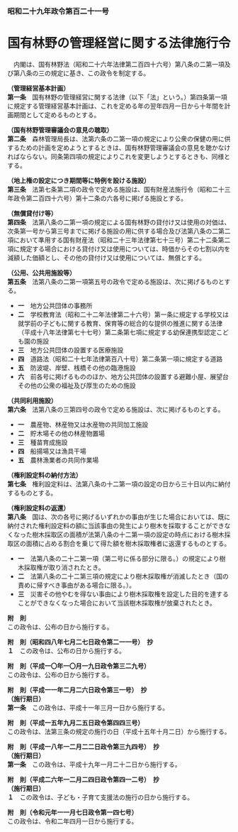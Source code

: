 ### 昭和二十九年政令第百二十一号  
# 国有林野の管理経営に関する法律施行令  
　内閣は、国有林野法（昭和二十六年法律第二百四十六号）第八条の二第一項及び第八条の三の規定に基き、この政令を制定する。  
  
**（管理経営基本計画）**  
**第一条**　国有林野の管理経営に関する法律（以下「法」という。）第四条第一項に規定する管理経営基本計画は、これを定める年の翌年四月一日から十年間を計画期間として定めるものとする。  
  
**（国有林野管理審議会の意見の聴取）**  
**第二条**　森林管理局長は、法第六条の二第一項の規定により公衆の保健の用に供するための計画を定めようとするときは、国有林野管理審議会の意見を聴かなければならない。同条第四項の規定によりこれを変更しようとするときも、同様とする。  
  
**（地上権の設定につき期間等に特例を設ける施設）**  
**第三条**　法第七条第二項の政令で定める施設は、国有財産法施行令（昭和二十三年政令第二百四十六号）第十二条の六各号に掲げる施設とする。  
  
**（無償貸付け等）**  
**第四条**　法第八条の二第一項の規定による国有林野の貸付け又は使用の対価は、次条第一号から第三号までに掲げる施設の用に供する場合及び法第八条の二第二項において準用する国有財産法（昭和二十三年法律第七十三号）第二十二条第二項に規定する場合における貸付け又は使用については、時価からその七割以内を減額した価額とし、その他の貸付け又は使用については、無償とする。  
  
**（公用、公共用施設等）**  
**第五条**　法第八条の二第一項第五号の政令で定める施設は、次に掲げるものとする。  
* **一**　地方公共団体の事務所  
* **二**　学校教育法（昭和二十二年法律第二十六号）第一条に規定する学校又は就学前の子どもに関する教育、保育等の総合的な提供の推進に関する法律（平成十八年法律第七十七号）第二条第七項に規定する幼保連携型認定こども園の施設  
* **三**　地方公共団体の設置する医療施設  
* **四**　道路法（昭和二十七年法律第百八十号）第二条第一項に規定する道路  
* **五**　防波堤、岸壁、桟橋その他の臨港施設  
* **六**　前各号に掲げるもののほか、地方公共団体の設置する避難小屋、展望台その他の公衆の福祉及び厚生のための施設  
  
**（共同利用施設）**  
**第六条**　法第八条の三第四号の政令で定める施設は、次に掲げるものとする。  
* **一**　農産物、林産物又は水産物の共同加工施設  
* **二**　貯木場その他の林産物置場  
* **三**　種苗育成施設  
* **四**　船揚場又は漁具干場  
* **五**　農林漁業者の共同作業場  
  
**（権利設定料の納付方法）**  
**第七条**　権利設定料は、法第八条の十二第一項の設定の日から三十日以内に納付するものとする。  
  
**（権利設定料の返還）**  
**第八条**　国は、次の各号に掲げるいずれかの事由が生じた場合においては、既に納付された権利設定料の額に当該事由の発生により樹木を採取することができなくなった樹木採取区の面積が法第八条の十二第一項の設定の時点における樹木採取区の面積に占める割合を乗じて得た額を樹木採取権者に返還するものとする。  
* **一**　法第八条の二十二第一項（第二号に係る部分に限る。）の規定により樹木採取権が取り消されたとき。  
* **二**　法第八条の二十二第三項の規定により樹木採取権が消滅したとき（国の責めに帰すべき事由がある場合に限る。）。  
* **三**　災害その他やむを得ない事由により樹木採取権を設定した目的を達することができなくなった場合において当該樹木採取権が放棄されたとき。  
  
**附　則**  
この政令は、公布の日から施行する。  
  
**附　則（昭和四八年七月二七日政令第二一一号）　抄**  
**１**　この政令は、公布の日から施行する。  
  
**附　則（平成一〇年一〇月一九日政令第三二九号）**  
この政令は、公布の日から施行する。  
  
**附　則（平成一一年二月二六日政令第三一号）　抄**  
**（施行期日）**  
**第一条**　この政令は、平成十一年三月一日から施行する。  
  
**附　則（平成一五年九月二五日政令第四四三号）**  
この政令は、法第三条の規定の施行の日（平成十五年十月二日）から施行する。  
  
**附　則（平成一八年一二月二二日政令第三九四号）　抄**  
**（施行期日）**  
**第一条**　この政令は、平成十九年一月二十二日から施行する。  
  
**附　則（平成二六年一二月二四日政令第四一二号）　抄**  
**（施行期日）**  
**１**　この政令は、子ども・子育て支援法の施行の日から施行する。  
  
**附　則（令和元年一一月七日政令第一四七号）**  
この政令は、令和二年四月一日から施行する。  
  
